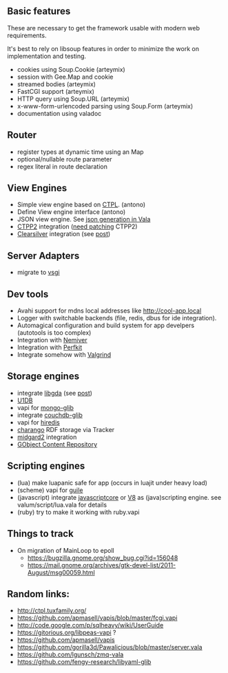 Basic features
--------------
These are necessary to get the framework usable with modern web requirements.

It's best to rely on libsoup features in order to minimize the work on
implementation and testing.

 - cookies using Soup.Cookie (arteymix)
 - session with Gee.Map and cookie
 - streamed bodies (arteymix)
 - FastCGI support (arteymix)
 - HTTP query using Soup.URL (arteymix)
 - x-www-form-urlencoded parsing using Soup.Form (arteymix)
 - documentation using valadoc

Router
------

 - register types at dynamic time using an Map
 - optional/nullable route parameter
 - regex literal in route declaration

View Engines
------------

 - Simple view engine based on [CTPL](http://ctpl.tuxfamily.org/). (antono)
 - Define View engine interface (antono)
 - JSON view engine. See [json generation in Vala](http://www.valadoc.org/Json-1.0/index.htm)
 - [CTPP2](http://ctpp.havoc.ru/en/) integration
   ([need patching](https://mail.gnome.org/archives/vala-list/2011-December/msg00022.html) CTPP2)
 - [Clearsilver](http://www.clearsilver.net/) integration
   (see [post](https://mail.gnome.org/archives/vala-list/2011-December/msg00019.html))

Server Adapters
---------------

 - migrate to [vsgi](http://github.com/antono/vsgi)

Dev tools
---------

 - Avahi support for mdns local
   addresses like http://cool-app.local
 - Logger with switchable backends (file, redis, dbus for ide integration).
 - Automagical configuration and build system for app
   develpers (autotools is too complex)
 - Integration with [Nemiver](http://projects.gnome.org/nemiver/)
 - Integration with [Perfkit](https://github.com/chergert/perfkit)
 - Integrate somehow with [Valgrind](https://live.gnome.org/Valgrind)

Storage engines
---------------

 - integrate [libgda](http://www.gnome-db.org/)
   (see [post](https://mail.gnome.org/archives/vala-list/2011-December/msg00015.html))
 - [U1DB](https://launchpad.net/shardbridge)
 - vapi for [mongo-glib](https://github.com/chergert/mongo-glib)
 - integrate
   [couchdb-glib](https://code.launchpad.net/~adiroiban/couchdb-glib/vala-bindings)
 - vapi for [hiredis](https://github.com/antirez/hiredis)
 - [charango](https://github.com/ssssam/charango) RDF storage via Tracker
 - [midgard2](http://new.midgard-project.org/) integration
 - [GObject Content Repository](https://github.com/midgardproject/GICR)

Scripting engines
-----------------

 - (lua) make luapanic safe for app
   (occurs in luajit under heavy load)
 - (scheme) vapi for [guile](http://www.gnu.org/software/guile/manual/html_node/Initialization.html#Initialization)
 - (javascript) integrate [javascriptcore](http://gitorious.org/seed-vapi) or [V8](https://github.com/crystalnix/vala-v8/blob/master/vala-test/vala_getting_started.vala) as (java)scripting engine. see valum/script/lua.vala for details
 - (ruby) try to make it working with ruby.vapi


Things to track
---------------

 - On migration of MainLoop to epoll
   - https://bugzilla.gnome.org/show_bug.cgi?id=156048
   - https://mail.gnome.org/archives/gtk-devel-list/2011-August/msg00059.html

Random links:
-------------

 * http://ctpl.tuxfamily.org/
 * https://github.com/apmasell/vapis/blob/master/fcgi.vapi
 * http://code.google.com/p/sqlheavy/wiki/UserGuide
 * https://gitorious.org/libpeas-vapi ?
 * https://github.com/apmasell/vapis
 * https://github.com/gorilla3d/Pawalicious/blob/master/server.vala
 * https://github.com/lgunsch/zmq-vala
 * https://github.com/fengy-research/libyaml-glib
